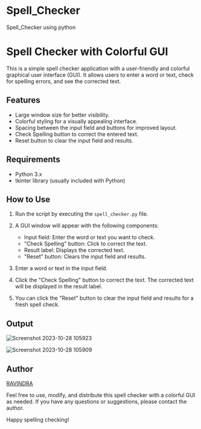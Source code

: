 # Spell_Checker
Spell_Checker using python

# Spell Checker with Colorful GUI

This is a simple spell checker application with a user-friendly and colorful graphical user interface (GUI). It allows users to enter a word or text, check for spelling errors, and see the corrected text.

## Features

- Large window size for better visibility.
- Colorful styling for a visually appealing interface.
- Spacing between the input field and buttons for improved layout.
- Check Spelling button to correct the entered text.
- Reset button to clear the input field and results.

## Requirements

- Python 3.x
- tkinter library (usually included with Python)

## How to Use

1. Run the script by executing the `spell_checker.py` file.

2. A GUI window will appear with the following components:
   - Input field: Enter the word or text you want to check.
   - "Check Spelling" button: Click to correct the text.
   - Result label: Displays the corrected text.
   - "Reset" button: Clears the input field and results.

3. Enter a word or text in the input field.

4. Click the "Check Spelling" button to correct the text. The corrected text will be displayed in the result label.

5. You can click the "Reset" button to clear the input field and results for a fresh spell check.

## Output

![Screenshot 2023-10-28 105923](https://github.com/06RAVI06/Spell_Checker/assets/107626246/32a736ef-181f-468f-b1fb-59e9c909c2bf)

![Screenshot 2023-10-28 105909](https://github.com/06RAVI06/Spell_Checker/assets/107626246/436aa791-f32b-4946-887c-7c62fc5201e6)


## Author

<a href="https://github.com/06RAVI06">RAVINDRA</a>


Feel free to use, modify, and distribute this spell checker with a colorful GUI as needed. If you have any questions or suggestions, please contact the author.

Happy spelling checking!
